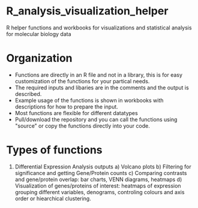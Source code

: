 # R_analysis_visualization_helper
R helper functions and workbooks for visualizations and statistical analysis for molecular biology data


# Organization

- Functions are directly in an R file and not in a library, this is for easy customization of the functions for your partical needs.
- The required inputs and libaries are in the comments and the output is described.
- Example usage of the functions is shown in workbooks with descriptions for how to prepare the input.
- Most functions are flexible for different datatypes
- Pull/download the repository and you can call the functions using "source" or copy the functions directly into your code.  

# Types of functions

1. Differential Expression Analysis outputs
a) Volcano plots
b) Filtering for significance and getting Gene/Protein counts
c) Comparing contrasts and gene/protein overlap: bar charts, VENN diagrams, heatmaps
d) Visualization of genes/proteins of interest: heatmaps of expression grouping different variables, denograms, controling colours and axis order or hiearchical clustering.
